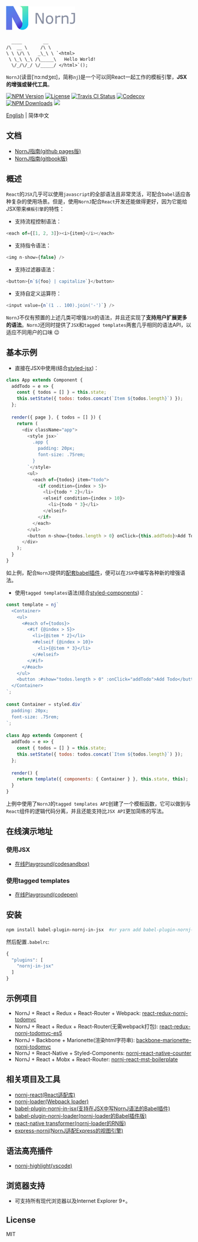 <a href="https://joe-sky.github.io/nornj-guide/" target="_blank" rel="noopener noreferrer"><img width="187" src="./docs/logo.png" alt="NornJ logo"></a>
-------

```
  ____        __   
/\  __ \     /\ \  
\ \ \/\ \   _\_\ \ `<html>
 \ \_\ \_\ /\_____\   Hello World!
  \/_/\/_/ \/_____/ </html>`();

```

`NornJ`(读音[ˈnɔ:ndʒeɪ]，简称`nj`)是一个可以同React一起工作的模板引擎，**JSX的增强或替代工具**。

[![NPM Version][npm-image]][npm-url]
<a href="https://www.npmjs.com/package/nornj"><img src="https://img.shields.io/npm/l/nornj.svg" alt="License"></a>
<a href="https://travis-ci.org/joe-sky/nornj"><img src="https://travis-ci.org/joe-sky/nornj.svg?branch=master" alt="Travis CI Status"/></a>
<a href="https://codecov.io/gh/joe-sky/nornj"><img src="https://codecov.io/gh/joe-sky/nornj/branch/master/graph/badge.svg" alt="Codecov" /></a>
[![NPM Downloads][downloads-image]][npm-url]
[![](https://img.shields.io/bundlephobia/minzip/nornj@5.0.0-rc.1.svg?style=flat)](https://bundlephobia.com/result?p=nornj@next)

[English](https://github.com/joe-sky/nornj/blob/master/README.md) | 简体中文

## 文档

* [NornJ指南(github pages版)](https://joe-sky.github.io/nornj-guide)
* [NornJ指南(gitbook版)](https://joe-sky.gitbooks.io/nornj-guide)

## 概述

`React`的`JSX`几乎可以使用`javascript`的全部语法且非常灵活，可配合`babel`适应各种复杂的使用场景。但是，使用`NornJ`配合`React`开发还能做得更好，因为它能给JSX带来`模板引擎`的特性：

* 支持流程控制语法：

```js
<each of={[1, 2, 3]}><i>{item}</i></each>
```

* 支持指令语法：

```js
<img n-show={false} />
```

* 支持过滤器语法：

```js
<button>{n`${foo} | capitalize`}</button>
```

* 支持自定义运算符：

```js
<input value={n`(1 .. 100).join('-')`} />
```

`NornJ`不仅有预置的上述几类可增强`JSX`的语法，并且还实现了**支持用户扩展更多的语法**。`NornJ`还同时提供了`JSX`和`tagged templates`两套几乎相同的语法API，以适应不同用户的口味 :wink:

## 基本示例

* 直接在JSX中使用(结合[styled-jsx](https://github.com/zeit/styled-jsx))：

```js
class App extends Component {
  addTodo = e => {
    const { todos = [] } = this.state;
    this.setState({ todos: todos.concat(`Item ${todos.length}`) });
  };

  render({ page }, { todos = [] }) {
    return (
      <div className="app">
        <style jsx>`
          .app {
            padding: 20px;
            font-size: .75rem;
          }
        `</style>
        <ul>
          <each of={todos} item="todo">
            <if condition={index > 5}>
              <li>{todo * 2}</li>
              <elseif condition={index > 10}>
                <li>{todo * 3}</li>
              </elseif>
            </if>
          </each>
        </ul>
        <button n-show={todos.length > 0} onClick={this.addTodo}>Add Todo</button>
      </div>
    );
  }
}
```

如上例，配合`NornJ`提供的[配套babel插件](https://github.com/joe-sky/nornj/tree/master/packages/babel-plugin-nornj-in-jsx)，便可以在`JSX`中编写各种新的增强语法。

* 使用`tagged templates`语法(结合[styled-components](https://github.com/styled-components/styled-components))：

```js
const template = nj`
  <Container>
    <ul>
      <#each of={todos}>
        <#if {@index > 5}>
          <li>{@item * 2}</li>
          <#elseif {@index > 10}>
            <li>{@item * 3}</li>
          </#elseif>
        </#if>
      </#each>
    </ul>
    <button :#show="todos.length > 0" :onClick="addTodo">Add Todo</button>
  </Container>
`;

const Container = styled.div`
  padding: 20px;
  font-size: .75rem;
`;

class App extends Component {
  addTodo = e => {
    const { todos = [] } = this.state;
    this.setState({ todos: todos.concat(`Item ${todos.length}`) });
  };

  render() {
    return template({ components: { Container } }, this.state, this);
  }
}
```

上例中使用了`NornJ`的`tagged templates API`创建了一个模板函数，它可以做到与`React`组件的逻辑代码分离，并且还能支持比`JSX API`更加简练的写法。

## 在线演示地址

### 使用JSX

* [在线Playground(codesandbox)](https://codesandbox.io/s/z2nj54r3wx)

### 使用tagged templates

* [在线Playground(codepen)](https://codepen.io/joe_sky/pen/ooPNbj)

## 安装

```sh
npm install babel-plugin-nornj-in-jsx  #or yarn add babel-plugin-nornj-in-jsx
```

然后配置`.babelrc`:

```js
{
  "plugins": [
    "nornj-in-jsx"
  ]
}
```

## 示例项目

* NornJ + React + Redux + React-Router + Webpack: [react-redux-nornj-todomvc](https://github.com/joe-sky/nornj/blob/master/examples/react-redux-nornj-todomvc)
* NornJ + React + Redux + React-Router(无需webpack打包): [react-redux-nornj-todomvc-es5](https://github.com/joe-sky/nornj/blob/master/examples/react-redux-nornj-todomvc-es5)
* NornJ + Backbone + Marionette(渲染html字符串): [backbone-marionette-nornj-todomvc](https://github.com/joe-sky/nornj/blob/master/examples/backbone-marionette-nornj-todomvc)
* NornJ + React-Native + Styled-Components: [nornj-react-native-counter](https://github.com/joe-sky/nornj-react-native-counter)
* NornJ + React + Mobx + React-Router: [nornj-react-mst-boilerplate](https://github.com/joe-sky/nornj-cli/tree/master/templates/react-mst)

## 相关项目及工具

* [nornj-react(React适配库)](https://github.com/joe-sky/nornj-react)
* [nornj-loader(Webpack loader)](https://github.com/joe-sky/nornj-loader)
* [babel-plugin-nornj-in-jsx(支持在JSX中写NornJ语法的Babel插件)](https://github.com/joe-sky/nornj/tree/master/packages/babel-plugin-nornj-in-jsx)
* [babel-plugin-nornj-loader(nornj-loader的Babel插件版)](https://github.com/yuhongda/babel-plugin-nornj-loader)
* [react-native transformer(nornj-loader的RN版)](https://github.com/joe-sky/nornj/blob/master/tools/metroTransformer.js)
* [express-nornj(NornJ适配Express的视图引擎)](https://github.com/joe-sky/nornj/blob/master/tools/expressEngine.js)
<!-- * [koa-nornj(NornJ适配Koa的中间件)](https://github.com/qingqinxl1/koa-nornj) -->

## 语法高亮插件

* [nornj-highlight(vscode)](https://github.com/joe-sky/nornj-highlight)
<!-- * [language-nornj(atom)](https://github.com/zyj1022/language-nornj) -->

## 浏览器支持

* 可支持所有现代浏览器以及Internet Explorer 9+。

## License

MIT

[npm-image]: http://img.shields.io/npm/v/nornj.svg
[downloads-image]: http://img.shields.io/npm/dm/nornj.svg
[npm-url]: https://www.npmjs.org/package/nornj